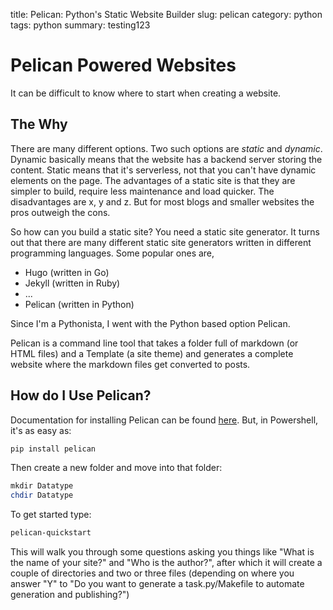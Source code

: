 title: Pelican: Python's Static Website Builder
slug: pelican
category: python
tags: python
summary: testing123


<!-- cover:assets/images/Pelican-in-flight.webp -->
# Pelican Powered Websites

It can be difficult to know where to start when creating a website. 
<!-- Is the frontend based on a CMS like WordPress or HTML, CSS and JavaScript? -->

## The Why

There are many different options. Two such options are _static_ and _dynamic_. Dynamic basically means that the website has a backend server storing the content. Static means that it's serverless, not that you can't have dynamic elements on the page. 
The advantages of a static site is that they are simpler to build, require less maintenance and load quicker.
The disadvantages are x, y and z. But for most blogs and smaller websites the pros outweigh the cons.

So how can you build a static site? You need a static site generator. It turns out that there are many different static site generators written in different programming languages. Some popular ones are,

- Hugo (written in Go)
- Jekyll (written in Ruby)
- ...
- Pelican (written in Python)

Since I'm a Pythonista, I went with the Python based option Pelican.

Pelican is a command line tool that takes a folder full of markdown (or HTML files) and a Template (a site theme) and generates a complete website where the markdown files get converted to posts.

## How do I Use Pelican?

Documentation for installing Pelican can be found [here](www.bbc.co.uk). But, in Powershell, it's as easy as:
```powershell
pip install pelican
```
Then create a new folder and move into that folder:
```powershell
mkdir Datatype
chdir Datatype
```
To get started type:
```powershell
pelican-quickstart
```
This will walk you through some questions asking you things like "What is the name of your site?" and "Who is the author?", after which it will create a couple of directories and two or three files (depending on where you answer "Y" to "Do you want to generate a task.py/Makefile to automate generation and publishing?")






